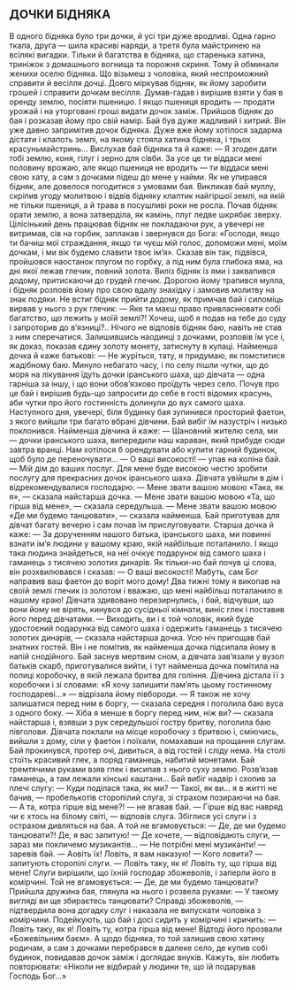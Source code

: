 ## ДОЧКИ БІДНЯКА

В одного бідняка було три дочки, й усі три дуже вродливі. Одна гарно ткала, друга — шила красиві наряди, а третя була майстринею на всілякі вигадки. Тільки й багатства в бідняка, що старенька хатина, триніжок з домашнього вогнища та порожня скриня. Тому й обминали женихи оселю бідняка. Що візьмеш з чоловіка, який неспроможний справити й весілля дочці.
Довго міркував бідняк, як йому заробити грошей і справити дочкам весілля. Думав-гадав і вирішив взяти у бая в оренду землю, посіяти пшеницю. І якщо пшениця вродить — продати урожай і на уторговані гроші видати дочок заміж.
Прийшов бідняк до бая і розказав йому про свій намір. Бай був дуже жадливий і хитрий. Він уже давно запримітив дочок бідняка. Дуже вже йому хотілося задарма дістати і клапоть землі, на якому стояла хатина бідняка, і трьох красуньмайстринь... Вислухав бай бідняка та й каже:
— Я згоден дати тобі землю, коня, гілуг і зерно для сівби. За усе це ти віддаси мені половину врожаю, але якщо пшениця не вродить — ти віддаси мені свою хату, а сам з дочками підеш до мене у найми.
Як не упирався бідняк, але довелося погодитися з умовами бая. Викликав бай муллу, скріпив угоду молитвою і відвів бідняку клаптик найгіршої землі, на якій не тільки пшениця, а й трава в посушливі роки не росла.
Почав бідняк орати землю, а вона затверділа, як камінь, плуг ледве шкрябає зверху. Цілісінький день працював бідняк не покладаючи рук, а увечері не витримав, сів на горбик, заплакав і звернувся до Бога: «Господи, якщо ти бачиш мої страждання, якщо ти чуєш мій голос, допоможи мені, моїм дочкам, і ми вік будемо славити твоє ім’я». Сказав він так, підвівся, пройшовся наостанок плугом по горбку, а під ним була глибока яма, на дні якої лежав глечик, повний золота.
Виліз бідняк із ями і заквапився додому, притискаючи до грудей глечик. Дорогою йому трапився мулла, і бідняк розповів йому про свою вдалу знахідку і замовив молитву на знак подяки. Не встиг бідняк прийти додому, як примчав бай і силоміць вирвав у нього з рук глечик:
— Яке ти маєш право привласнювати собі багатство, що лежить у моїй землі?! Хочеш, щоб я подав на тебе до суду і запроторив до в’язниці?..
Нічого не відповів бідняк баю, навіть не став з ним сперечатися. Залишившись наодинці з дочками, розповів їм усе і, як доказ, показав єдину золоту монету, затиснуту в кулаці. Найменша дочка й каже батькові:
— Не журіться, тату, я придумаю, як помститися жадібному баю.
Минуло небагато часу, і по селу пішли чутки, що до моря на лікування їдуть дочки іранського шаха, що дівчата — одна гарніша за іншу, і що вони обов’язково проїдуть через село. Почув про це бай і вирішив будь-що запросити до себе в гості відомих красунь, аби чутки про його гостинність долинули до вух самого шаха.
Наступного дня, увечері, біля будинку бая зупинився просторий фаетон, з якого вийшли три багато вбрані дівчини. Бай вибіг їм назустріч і низько поклонився. Найменша дівчина й каже:
— Шановний жителю села, ми — дочки іранського шаха, випередили наш караван, який прибуде сюди завтра вранці. Нам хотілося б орендувати або купити гарний будинок, щоб було де переночувати...
— О ваші високості! — упав на коліна бай. — Мій дім до ваших послуг. Для мене буде високою честю зробити послугу для прекрасних дочок іранського шаха.
Дівчата увійшли в дім і відрекомендувалися господарю:
— Мене звати вашою мовою «Така, як я», — сказала найстарша дочка.
— Мене звати вашою мовою «Та, що гірша від мене», — сказала середульша. — Мене звати вашою мовою «Де ми будемо танцювати», — сказала найменша.
Бай приготував для дівчат багату вечерю і сам почав їм
прислуговувати.
Старша дочка й каже:
— За дорученням нашого батька, іранського шаха, ми повинні взнати ім’я людини у вашому краю, якій найбільше поталанило. І якщо така людина знайдеться, на неї очікує подарунок від самого шаха і гаманець з тисячею золотих динарів.
Як тільки-но бай почув ці слова, він розхвилювався і сказав:
— О ваші високості! Мабуть, сам Бог направив ваш фаетон до воріт мого дому! Два тижні тому я викопав на своїй землі глечик із золотом і вважаю, що мені найбільш поталанило в нашому краю!
Дівчата здивовано перезирнулись, і бай, відчувши, що вони йому не вірять, кинувся до сусідньої кімнати, виніс глек і поставив його перед дівчатами.
— Виходить, ви і є той чоловік, який буде удостоєний подарунка від самого шаха і одержить гаманець з тисячею золотих динарів, — сказала найстарша дочка.
Усю ніч пригощав бай знатних гостей. Він і не помітив, як найменша дочка підсипала йому в напій снодійного. Бай заснув мертвим сном, а дівчата зав’язали у вузол батьків скарб, приготувалися вийти, і тут найменша дочка помітила на полиці коробочку, в якій лежала бритва для гоління. Дівчина дістала її з коробочки і зі словами: «Я хочу залишити пам’ять цьому гостинному господареві...» — відрізала йому півбороди.
— Я також не хочу залишатися перед ним в боргу, — сказала середня і поголила баю вуса з одного боку.
— Хіба я менше в боргу перед ним, ніж ви? — сказала найстарша і, взявши з рук середульшої гостру бритву, поголила баю півголови.
Дівчата поклали на місце коробочку з бритвою і, сміючись, вийшли з дому, сіли у фаетон і поїхали, помахавши на прощання слугам.
Бай прокинувся, протер очі, дивиться, а від гостей і сліду нема. На столі стоїть красивий глек, а поряд гаманець, набитий монетами. Бай тремтячими руками взяв глек і висипав з нього суху землю. Розв’язав гаманець, а там лежали кінські каштани... Бай вибіг надвір і схопив за плечі слугу:
— Куди поділася така, як ми?
— Такої, як ви... я в житті не бачив, — пробелькотів сторопілий слуга, зі страхом позираючи на бая.
— А та, котра гірше від мене?! — не вгавав бай.
— Гірше від вас навряд чи є хтось на білому світі, — відповів слуга.
Збіглися усі слуги і з острахом дивляться на бая. А той не вгамовується:
— Де, де ми будемо танцювати?! Де, я вас запитую!
— Де хочете, — відповідають слуги, — зараз ми покличемо музикантів...
— Не потрібні мені музиканти! — заревів бай. — Аовіть їх! Ловіть, я вам наказую!
— Кого ловити? — запитують сторопілі слуги.
— Ловіть таку, як я! Ловіть ту, що гірша від мене!
Слуги вирішили, що їхній господар збожеволів, і заперли його в комірчині. Той не вгамовується:
— Де, де ми будемо танцювати?
Прийшла дружина бая, глянула на нього і розвела руками:
— У такому вигляді ви ще збираєтесь танцювати? Справді збожеволів, — підтвердила вона догадку слуг і наказала не випускати чоловіка з комірчини.
Подейкують, що бай і досі сидить у комірчині і кричить:
— Ловіть таку, як я! Ловіть ту, котра гірша від мене!
Відтоді його прозвали «Божевільним баєм». А щодо
бідняка, то той залишив свою хатину родичам, а сам з дочками перебрався в далеке село, де купив собі будинок, повидавав дочок заміж і доглядає внуків. Кажуть, він любить повторювати: «Ніколи не відбирай у людини те, що їй подарував Господь Бог...» 
